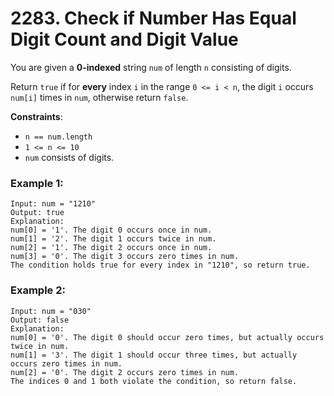 # 2283. Check if Number Has Equal Digit Count and Digit Value

You are given a **0-indexed** string `num` of length `n` consisting of digits.

Return `true` if for **every** index `i` in the range `0 <= i < n`, the digit `i` occurs `num[i]` times in `num`, otherwise return `false`.

**Constraints**:
- `n == num.length`
- `1 <= n <= 10`
- `num` consists of digits.

### Example 1:
```
Input: num = "1210"
Output: true
Explanation:
num[0] = '1'. The digit 0 occurs once in num.
num[1] = '2'. The digit 1 occurs twice in num.
num[2] = '1'. The digit 2 occurs once in num.
num[3] = '0'. The digit 3 occurs zero times in num.
The condition holds true for every index in "1210", so return true.
```

### Example 2:
```
Input: num = "030"
Output: false
Explanation:
num[0] = '0'. The digit 0 should occur zero times, but actually occurs twice in num.
num[1] = '3'. The digit 1 should occur three times, but actually occurs zero times in num.
num[2] = '0'. The digit 2 occurs zero times in num.
The indices 0 and 1 both violate the condition, so return false.
```
